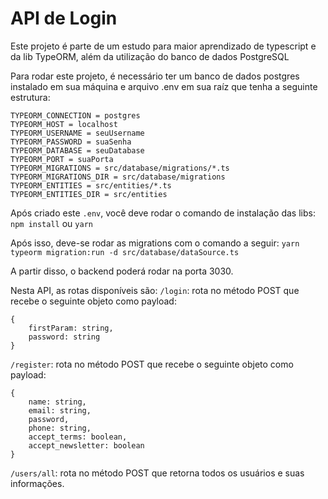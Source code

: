 # API de Login

Este projeto é parte de um estudo para maior aprendizado de typescript e da lib TypeORM, além da utilização do banco de dados PostgreSQL

Para rodar este projeto, é necessário ter um banco de dados postgres instalado em sua máquina e arquivo .env em sua raíz que tenha a seguinte estrutura: 

```
TYPEORM_CONNECTION = postgres
TYPEORM_HOST = localhost
TYPEORM_USERNAME = seuUsername
TYPEORM_PASSWORD = suaSenha
TYPEORM_DATABASE = seuDatabase
TYPEORM_PORT = suaPorta
TYPEORM_MIGRATIONS = src/database/migrations/*.ts
TYPEORM_MIGRATIONS_DIR = src/database/migrations
TYPEORM_ENTITIES = src/entities/*.ts
TYPEORM_ENTITIES_DIR = src/entities

```
Após criado este `.env`, você deve rodar o comando de instalação das libs:
`npm install`
ou
`yarn`

Após isso, deve-se rodar as migrations com o comando a seguir:
`yarn typeorm migration:run -d src/database/dataSource.ts`

A partir disso, o backend poderá rodar na porta 3030.

Nesta API, as rotas disponíveis são: 
`/login`: rota no método POST que recebe o seguinte objeto como payload: 
```
{
	firstParam: string,
	password: string
}
```

`/register`: rota no método POST que recebe o seguinte objeto como payload:

```
{
	name: string,
	email: string,
	password,
	phone: string,
	accept_terms: boolean,
	accept_newsletter: boolean 
}
```
`/users/all`: rota no método POST que retorna todos os usuários e suas informações.